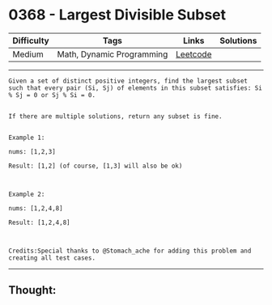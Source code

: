 # 0368 - Largest Divisible Subset

Difficulty  | Tags | Links | Solutions
----------- | ---- | ----- | -----
Medium | Math, Dynamic Programming | [Leetcode](https://leetcode.com/problems/largest-divisible-subset/description/) |


-----------

```
Given a set of distinct positive integers, find the largest subset such that every pair (Si, Sj) of elements in this subset satisfies: Si % Sj = 0 or Sj % Si = 0.


If there are multiple solutions, return any subset is fine.


Example 1:

nums: [1,2,3]

Result: [1,2] (of course, [1,3] will also be ok)



Example 2:

nums: [1,2,4,8]

Result: [1,2,4,8]



Credits:Special thanks to @Stomach_ache for adding this problem and creating all test cases.
```

-----------

## Thought:

